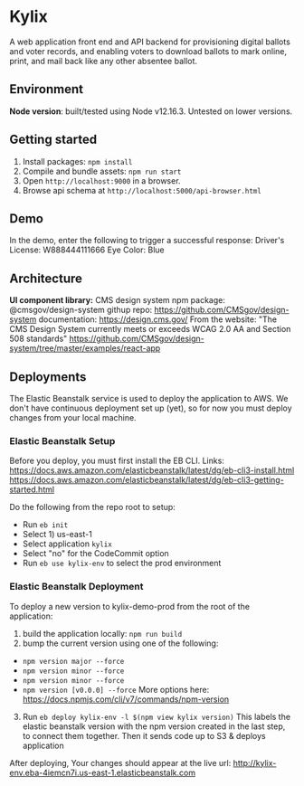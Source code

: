 # Kylix

A web application front end and API backend for provisioning digital ballots and voter records, and enabling voters to download ballots to mark online, print, and mail back like any other absentee ballot.

## Environment

**Node version**: built/tested using Node v12.16.3. Untested on lower versions.

## Getting started

1. Install packages: `npm install`
2. Compile and bundle assets: `npm run start`
3. Open `http://localhost:9000` in a browser.
4. Browse api schema at `http://localhost:5000/api-browser.html`

## Demo

In the demo, enter the following to trigger a successful response:
Driver's License: W888444111666
Eye Color: Blue

## Architecture

**UI component library:** CMS design system
npm package: @cmsgov/design-system
githup repo: https://github.com/CMSgov/design-system
documentation: https://design.cms.gov/
From the website: "The CMS Design System currently meets or exceeds WCAG 2.0 AA and Section 508 standards"
https://github.com/CMSgov/design-system/tree/master/examples/react-app

## Deployments
The Elastic Beanstalk service is used to deploy the application to AWS. We don't have continuous deployment set up (yet), so for now you must deploy changes from your local machine.

### Elastic Beanstalk Setup
Before you deploy, you must first install the EB CLI. Links: 
https://docs.aws.amazon.com/elasticbeanstalk/latest/dg/eb-cli3-install.html
https://docs.aws.amazon.com/elasticbeanstalk/latest/dg/eb-cli3-getting-started.html

Do the following from the repo root to setup:
- Run `eb init`
- Select 1) us-east-1
- Select application `kylix`
- Select "no" for the CodeCommit option
- Run `eb use kylix-env` to select the prod environment

### Elastic Beanstalk Deployment

To deploy a new version to kylix-demo-prod from the root of the application:
1) build the application locally: `npm run build`
2) bump the current version using one of the following:
  * `npm version major --force`
  * `npm version minor --force`
  * `npm version minor --force`
  * `npm version [v0.0.0] --force`
  More options here: https://docs.npmjs.com/cli/v7/commands/npm-version
3) Run `eb deploy kylix-env -l $(npm view kylix version)`
This labels the elastic beanstalk version with the npm version created in the last step, to connect them together. Then it sends code up to S3 & deploys application

After deploying, Your changes should appear at the live url: 
http://kylix-env.eba-4iemcn7i.us-east-1.elasticbeanstalk.com
